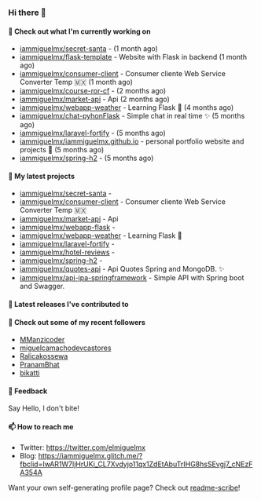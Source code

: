 ### Hi there 👋

#### 👷 Check out what I'm currently working on

- [iammiguelmx/secret-santa](https://github.com/iammiguelmx/secret-santa) -  (1 month ago)
- [iammiguelmx/flask-template](https://github.com/iammiguelmx/flask-template) - Website with Flask in backend  (1 month ago)
- [iammiguelmx/consumer-client](https://github.com/iammiguelmx/consumer-client) - Consumer cliente Web Service Converter Temp 🇲🇽 (1 month ago)
- [iammiguelmx/course-ror-cf](https://github.com/iammiguelmx/course-ror-cf) -  (2 months ago)
- [iammiguelmx/market-api](https://github.com/iammiguelmx/market-api) - Api  (2 months ago)
- [iammiguelmx/webapp-weather](https://github.com/iammiguelmx/webapp-weather) - Learning Flask 🚀 (4 months ago)
- [iammiguelmx/chat-pyhonFlask](https://github.com/iammiguelmx/chat-pyhonFlask) - Simple chat in real time  ✨ (5 months ago)
- [iammiguelmx/laravel-fortify](https://github.com/iammiguelmx/laravel-fortify) -  (5 months ago)
- [iammiguelmx/iammiguelmx.github.io](https://github.com/iammiguelmx/iammiguelmx.github.io) - personal portfolio website and projects 👀 (5 months ago)
- [iammiguelmx/spring-h2](https://github.com/iammiguelmx/spring-h2) -  (5 months ago)

#### 🌱 My latest projects

- [iammiguelmx/secret-santa](https://github.com/iammiguelmx/secret-santa) - 
- [iammiguelmx/consumer-client](https://github.com/iammiguelmx/consumer-client) - Consumer cliente Web Service Converter Temp 🇲🇽
- [iammiguelmx/market-api](https://github.com/iammiguelmx/market-api) - Api 
- [iammiguelmx/webapp-flask](https://github.com/iammiguelmx/webapp-flask) - 
- [iammiguelmx/webapp-weather](https://github.com/iammiguelmx/webapp-weather) - Learning Flask 🚀
- [iammiguelmx/laravel-fortify](https://github.com/iammiguelmx/laravel-fortify) - 
- [iammiguelmx/hotel-reviews](https://github.com/iammiguelmx/hotel-reviews) - 
- [iammiguelmx/spring-h2](https://github.com/iammiguelmx/spring-h2) - 
- [iammiguelmx/quotes-api](https://github.com/iammiguelmx/quotes-api) - Api Quotes Spring and MongoDB. ✨
- [iammiguelmx/api-jpa-springframework](https://github.com/iammiguelmx/api-jpa-springframework) - Simple API with Spring boot and Swagger.

#### 🔭 Latest releases I've contributed to


#### 👯 Check out some of my recent followers

- [MManzicoder](https://github.com/MManzicoder)
- [miguelcamachodevcastores](https://github.com/miguelcamachodevcastores)
- [Ralicakossewa](https://github.com/Ralicakossewa)
- [PranamBhat](https://github.com/PranamBhat)
- [bikatti](https://github.com/bikatti)

#### 💬 Feedback

Say Hello, I don't bite!

#### 📫 How to reach me

- Twitter: https://twitter.com/elmiguelmx
- Blog: https://iammiguelmx.glitch.me/?fbclid=IwAR1W7ljHrUKi_CL7Xvdyjo11qx1ZdEtAbuTrIHG8hsSEvgj7_cNEzFA354A

Want your own self-generating profile page? Check out [readme-scribe](https://github.com/muesli/readme-scribe)!
